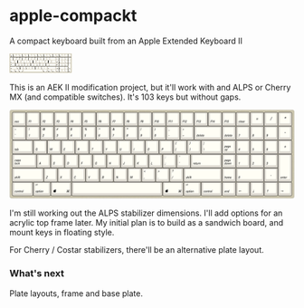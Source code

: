 # apple-compackt
A compact keyboard built from an Apple Extended Keyboard II

![](keyboard-thumb.png)

This is an AEK II modification project, but it'll work with and ALPS or Cherry MX 
(and compatible switches).  It's 103 keys but without gaps.

![](keyboard-layout.png)

I'm still working out the ALPS stabilizer dimensions.  I'll add options for an acrylic top frame later. My
initial plan is to build as a sandwich board, and mount keys in floating style.

For Cherry / Costar stabilizers, there'll be an alternative plate layout.

### What's next

Plate layouts, frame and base plate.

